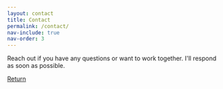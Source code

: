 ```yaml
---
layout: contact
title: Contact
permalink: /contact/
nav-include: true
nav-order: 3
---
```


Reach out if you have any questions or want to work together.
I'll respond as soon as possible.

<a class="navbutton" href="/index">Return</a>